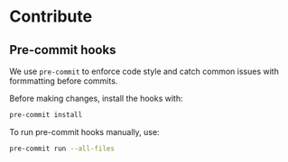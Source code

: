 # Contribute

## Pre-commit hooks

We use `pre-commit` to enforce code style and catch common issues with formmatting before commits.

Before making changes, install the hooks with:
```bash
pre-commit install
```

To run pre-commit hooks manually, use:
```bash
pre-commit run --all-files
```
